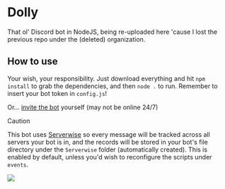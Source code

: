 # Dolly
That ol' Discord bot in NodeJS, being re-uploaded here 'cause I lost the previous repo under the (deleted) organization.

## How to use
Your wish, your responsibility. Just download everything and hit `npm install` to grab the dependencies, and then `node .` to run. Remember to insert your bot token in `config.js`!

Or... [invite the bot](https://discord.com/oauth2/authorize?client_id=977262952354828308&permissions=1644971949559&scope=bot) yourself (may not be online 24/7)

> [!Caution]
This bot uses [Serverwise](https://github.com/s2bd/discord-bot-spyware) so every message will be tracked across all servers your bot is in, and the records will be stored in your bot's file directory under the `Serverwise` folder (automatically created). This is enabled by default, unless you'd wish to reconfigure the scripts under `events`.

![](/post1.jpg)
